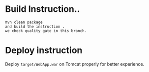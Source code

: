 

# Build Instruction..


```
mvn clean package
and build the instruction .
we check quality gate in this branch.
```

# Deploy instruction

Deploy ```target/WebApp.war``` on Tomcat properly for better experience.
